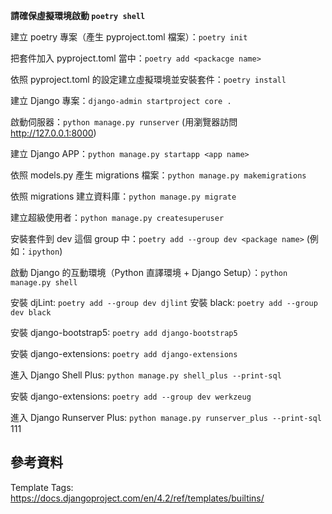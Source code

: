 **請確保虛擬環境啟動 `poetry shell`**

建立 poetry 專案（產生 pyproject.toml 檔案）：`poetry init`

把套件加入 pyproject.toml 當中：`poetry add <packacge name>`

依照 pyproject.toml 的設定建立虛擬環境並安裝套件：`poetry install`


建立 Django 專案：`django-admin startproject core .`

啟動伺服器：`python manage.py runserver` (用瀏覽器訪問 <http://127.0.0.1:8000>)

建立 Django APP：`python manage.py startapp <app name>`


依照 models.py 產生 migrations 檔案：`python manage.py makemigrations`

依照 migrations 建立資料庫：`python manage.py migrate`

建立超級使用者：`python manage.py createsuperuser`

安裝套件到 dev 這個 group 中：`poetry add --group dev <package name>` (例如：`ipython`)

啟動 Django 的互動環境（Python 直譯環境 + Django Setup）：`python manage.py shell`

安裝 djLint: `poetry add --group dev djlint`
安裝 black: `poetry add --group dev black`

安裝 django-bootstrap5: `poetry add django-bootstrap5`

安裝 django-extensions: `poetry add django-extensions`

進入 Django Shell Plus: `python manage.py shell_plus --print-sql`

安裝 django-extensions: `poetry add --group dev werkzeug`

進入 Django Runserver Plus: `python manage.py runserver_plus --print-sql`
111
## 參考資料

Template Tags: <https://docs.djangoproject.com/en/4.2/ref/templates/builtins/>





